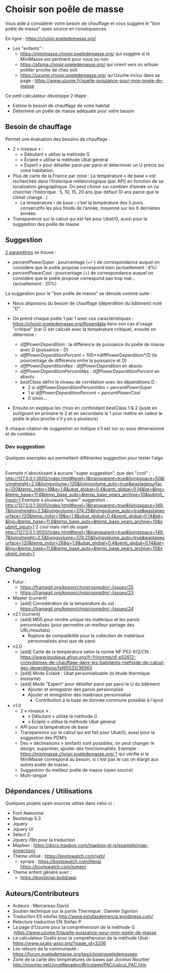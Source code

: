 # Choisir son poêle de masse

Vous aide à considérer votre besoin de chauffage et vous suggère le "bon poêle de masse" open source en conséquences.

En ligne : https://choisir.poeledemasse.org/

* Les  "enfants" :
  * https://minimasse.choisir.poeledemasse.org/ qui suggère si le MiniMasse est pertinent pour vous ou non
  * https://afpma.choisir.poeledemasse.org/ qui orient vers un artisan poêlier proche de chez soit
  * https://uzume.choisir.poeledemasse.org/ qu'Uzume inclus dans sa page : https://www.uzume.fr/quelle-puissance-pour-mon-poele-de-masse

Ce petit calculateur développe 2 étape : 

* Estime le besoin de chauffage de votre habitat
* Détermine un poêle de masse adéquate pour votre besoin

## Besoin de chauffage

Permet une évaluation des besoins de chauffage : 

- 2 « niveaux » :
  - « Débutant » utilise la méthode G
  - « Éclairé » utilise la méthode Ubat général
  - « Expert » pour détailler paroi par paroi et déterminer un U précis sur votre habitation.
- Plus de carte de la France par zone : La température « de base » est recherchée dans l’historique météorologique (par API) en fonction de sa localisation géographique. On peut choisir sur  combien d’année on va chercher l’historique : 5, 10, 15, 20 ans (par  défaut 10 ans parce que le climat change…)
  - La température ‹ de base › c’est la température des 5 jours  consécutifs les plus froids de l’année, moyenné sur les X dernières  années.
- Transparence sur le calcul qui est fait pour Ubat/G, aussi pour la suggestion des poêle de masse

## Suggestion

[2 paramètres](https://framagit.org/kepon/choisirsonpdm/-/blob/main/assets/js/default-settings.js?search=debug#L33) se trouve :

* *percentPowerSuper* : pourcentage (+/-) de correspondance auquel on considère que le poêle propose correspond bien (actuellement : 8%)
* *percentPowerCool* : pourcentage (+) de correspondance auquel on considère que le poêle propose correspond pas trop mal... (actuellement : 20%)

La suggestion pour le "bon poêle de masse" se déroule comme suite : 

* Nous disposons du besoin de chauffage (déperdition du bâtiment) noté "D". 
* On prend chaque poêle 1 par 1 avec ces caractéristiques : https://choisir.poeledemasse.org/#opendata dans son cas d'usage "critique" (car D est calculé avec la température critique), ensuite on détermine : 
    * *diffPowerDeperdition* : la différence de puissance du poêle de masse avec D (puissance - D)
    * *diffPowerDeperditionPercent* = 100**diffPowerDeperdition*/D (le pourcentage de différence entre la puissance et D)
    * *diffPowerDeperditionAbs* : *diffPowerDeperdition* en absolu 
    * *diffPowerDeperditionPercentAbs* : *diffPowerDeperditionPercent* en absolu
    * *bestClass* défini le niveau de corrélation avec les déperditions D ; 
        * 2 si *diffPowerDeperditionPercentAbs* < *percentPowerSuper*
        * 1 si *diffPowerDeperditionPercent* < *percentPowerCool*
        * 0 sinon...
    
* Ensuite on explique les choix en confondant bestClass 1 & 2 (juste en surlignant en primaire le 2 et en secondaire le 1 pour mettre en valeur le poêle le plus proche s'il y en a plusieurs)

A chaque citation de suggestion on indique s'il est sur ou sous dimensionné et de combien.

### Dev suggestion

Quelques exemples qui permettent différentes suggestion pour tester l'algo :

Exemple n'aboutissant à aucune "super suggestion", que des "cool" : http://127.0.0.1:3000/index.html#level=1&transparent=true&livingspace=50&livingheight=2.5&livingvolume=125&livingvolume_auto=true&wastagesurface=120&temp_indor=19&g=1.8&ubat_global=0.4&venti_global=0.14&lat=&lng=&temp_base=11.6&temp_base_auto=&temp_base_years_archive=10&submit_input=1
Exemple à plusieurs "super" suggestion : http://127.0.0.1:3000/index.html#level=1&transparent=true&livingspace=149.7&livingheight=2.5&livingvolume=374.25&livingvolume_auto=true&wastagesurface=120&temp_indor=19&g=1.8&ubat_global=0.4&venti_global=0.14&lat=&lng=&temp_base=11.6&temp_base_auto=&temp_base_years_archive=10&submit_input=1
2 cool mais rien de super : http://127.0.0.1:3000/index.html#level=1&transparent=true&livingspace=149.7&livingheight=2.5&livingvolume=374.25&livingvolume_auto=true&wastagesurface=120&temp_indor=26&g=1.8&ubat_global=0.4&venti_global=0.14&lat=&lng=&temp_base=11.6&temp_base_auto=&temp_base_years_archive=10&submit_input=1

## Changelog

* Futur : 
  * https://framagit.org/kepon/choisirsonpdm/-/issues/25
  * https://framagit.org/kepon/choisirsonpdm/-/issues/23
* Master (current)
  * [add] Considération de la température du sol : https://framagit.org/kepon/choisirsonpdm/-/issues/24
* v2.1 (current)
  * [add] MD5 pour rendre unique les matériaux et les parois personnalisés (pour permettre un meilleur partage des URL/résultats)
    * Rupture de compatibilité pour la collection de matériaux personnalisés ainsi que de paroi
* v2.0
  * [add] Carte de la température selon la norme NF P52-612/CN : https://www.boutique.afnor.org/fr-fr/norme/nf-p52612-cn/systemes-de-chauffage-dans-les-batiments-methode-de-calcul-des-deperditions/fa165533/36563
  * [add] Mode Eclairé : Ubat personnalisable (si étude thermique existante)
  * [add] Mode "Expert" pour détailler paroi par paroi le U du bâtiment
    * Ajouter et enregistrer des parois personnalisé
    * Ajouter et enregistrer des matériaux personnalisé 
      * Contribution à la base de donnée commune possible à l'ajout
* v1.0
  * 2 « niveaux » :
    - « Débutant » utilise la méthode G
    - « Éclairé » utilise la méthode Ubat général
  * API pour la température de base
  * Transparence sur le calcul qui est fait pour Ubat/G, aussi pour la suggestion des PDM’s
  * Des « déclinaisons » (enfant) sont possibles, on peut changer le  design, supprimer, ajouter des fonctionnalités. Exemple : [https://minimasse.choisir.poeledemasse.org/ 1](https://minimasse.choisir.poeledemasse.org/) qui vérifie si le MiniMasse correspond au besoin, si c’est pas le cas on élargit aux autres poêle de masse…
  * Suggestion du meilleur poêle de masse (open source)
  * Multi-langue

## Dépendances / Utilisations

Quelques projets open sources utilisé dans celui-ci :

* Font Awesome
* Bootstrap 5.3
* Jquery
* Jquery UI
* Select 2
* Jquery i18n pour la traduction
* Mapbox : https://docs.mapbox.com/mapbox-gl-js/example/map-projection/
* Thème utilisé : https://bootswatch.com/yeti/
  * sympa : https://bootswatch.com/litera/ https://bootswatch.com/lumen/
* Theme enfant généré avec :
    * https://bootstrap.build/app

## Auteurs/Contributeurs

* Auteurs : Mercereau David
* Soutien technique sur la partie Thermique : Damien Sgorlon
* Traduction ES edufas http://www.estufasdeinercia.wordpress.com/
* Relecture traduction EN Stefan P
* La page d'Uzume pour la compréhension de la méthode G :https://www.uzume.fr/quelle-puissance-pour-mon-poele-de-masse 
* Le calculateur Oxalis pour la compréhension de la méthode Ubat : https://www.oxalis-asso.org/?page_id=3206
* Les retours de la communauté : https://forum.poeledemasse.org/tag/choisirpoeledemasseo
* Zone de la carte des températures de bases par Jocelun Nourtier http://nourtier.net/JoceWanadoo/Bricolage/PAC/calcul_PAC.htm